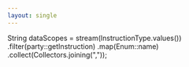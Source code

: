 ```yaml
---
layout: single
---        
```


String dataScopes = stream(InstructionType.values())
                .filter(party::getInstruction)
                .map(Enum::name)
                .collect(Collectors.joining(","));